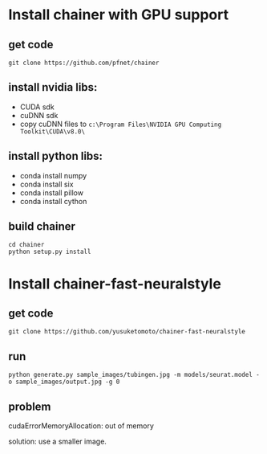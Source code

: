 # Install chainer with GPU support

## get code
```
git clone https://github.com/pfnet/chainer
```

## install nvidia libs:
* CUDA sdk
* cuDNN sdk
* copy cuDNN files to `c:\Program Files\NVIDIA GPU Computing Toolkit\CUDA\v8.0\`

## install python libs:
* conda install numpy
* conda install six
* conda install pillow
* conda install cython

## build chainer
```
cd chainer
python setup.py	install
```

# Install chainer-fast-neuralstyle

## get code
```
git clone https://github.com/yusuketomoto/chainer-fast-neuralstyle
```

## run
```
python generate.py sample_images/tubingen.jpg -m models/seurat.model -o sample_images/output.jpg -g 0
```

## problem

cudaErrorMemoryAllocation: out of memory

solution: use a smaller image.

